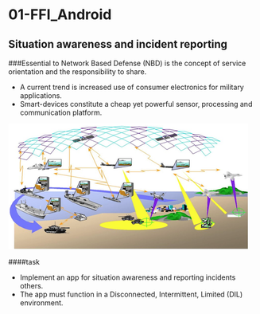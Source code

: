 01-FFI_Android
==

Situation awareness and incident reporting
--

###Essential to Network Based Defense (NBD) is the concept of service orientation and the responsibility to share.
- A current trend is increased use of consumer electronics for military applications.
- Smart-devices constitute a cheap yet powerful sensor, processing and communication platform.

![situation awareness and incident reporting](files/bilder1.png)

####task
- Implement an app for situation awareness and reporting incidents others.
- The app must function in a Disconnected, Intermittent, Limited (DIL) environment.